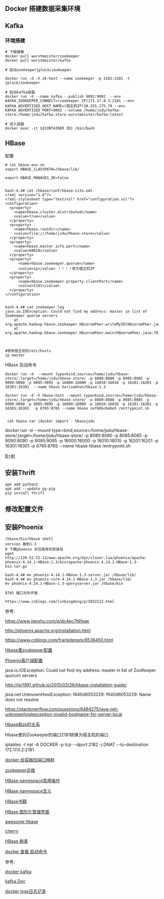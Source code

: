 ## Docker 搭建数据采集环境



## Kafka



### 环境搭建

```
# 下载镜像
docker pull wurstmeister/zookeeper
docker pull wurstmeister/kafka

# 启动zookeeperjplock/zookeeper

docker run -d -h zk-host --name zookeeper -p 2181:2181 -t jplock/zookeeper

# 启动kafka容器
docker run -d --name kafka --publish 9092:9092  --env KAFKA_ZOOKEEPER_CONNECT=(zookeeper_IP)172.17.0.3:2181 --env KAFKA_ADVERTISED_HOST_NAME=(宿主机IP)10.255.175.79 --env KAFKA_ADVERTISED_PORT=9092 --volume /home/jsdu/kafka-store:/home/jsdu/kafka-store wurstmeister/kafka:latest

# 进入容器
docker exec -it ${CONTAINER ID} /bin/bash

```



## HBase



配置

```
# cat hbase-env.sh
export HBASE_CLASSPATH=/hbase/lib/ 

export HBASE_MANAGES_ZK=false


bash-4.4# cat /hbase/conf/hbase-site.xml 
<?xml version="1.0"?>
<?xml-stylesheet type="text/xsl" href="configuration.xsl"?>
<configuration>
  <property>
    <name>hbase.cluster.distributed</name>
    <value>true</value>
  </property>
  <property>
    <name>hbase.rootdir</name>
    <value>file:///home/jsdu/hbase-store</value>
  </property>
  <property>
    <name>hbase.master.info.port</name>
    <value>60010</value>
  </property>
  <property>
      <name>hbase.zookeeper.quorum</name>
      <value>ip</value> ！！！！改为宿主机IP
  </property>
  <property>
      <name>hbase.zookeeper.property.clientPort</name>
      <value>2181</value>
  </property>
</configuration>


bash-4.4# cat zookeeper.log 
java.io.IOException: Could not find my address: master in list of ZooKeeper quorum servers
	at org.apache.hadoop.hbase.zookeeper.HQuorumPeer.writeMyID(HQuorumPeer.java:149)
	at org.apache.hadoop.hbase.zookeeper.HQuorumPeer.main(HQuorumPeer.java:70)



#修改宿主机的/etc/hosts
ip master
```





HBase 启动命令



```
docker run -d  --mount type=bind,source=/home/jsdu/hbase-store/,target=/home/jsdu/hbase-store/ -p 8080:8080 -p 8085:8085 -p 9090:9090 -p 9095:9095 -p 16000:16000 -p 16010:16010 -p 16201:16201 -p 16301:16301  --name hbase harisekhon/hbase:1.3
```



```
docker run -d -h hbase-host --mount type=bind,source=/home/jsdu/hbase-store/,target=/home/jsdu/hbase-store/ -p 8080:8080 -p 8085:8085 -p 9090:9090 -p 9095:9095 -p 16000:16000 -p 16010:16010 -p 16201:16201 -p 16301:16301  -p 8765:8765 --name hbase cef60bc6ebe5 /entrypoint.sh


 cat hbase.tar |docker import - hbasejsdu

```

docker run -d  --mount type=bind,source=/home/jsdu/hbase-store/,target=/home/jsdu/hbase-store/ -p 8080:8080 -p 8085:8085 -p 9090:9090 -p 9095:9095 -p 16000:16000 -p 16010:16010 -p 16201:16201 -p 16301:16301  -p 8765:8765 --name hbase hbase /entrypoint.sh



[B+树](https://www.cnblogs.com/vincently/p/4526560.html)

## 安装Thrift

```
apk add python2
apk add --update py-pip
pip install thrift

```



## 修改配置文件



## 安装Phoenix

```
/hbase/bin/hbase shell
version 看到1.3
# 下载phoenix 对应版本的安装包
wget  http://120.52.51.13/www.apache.org/dyn/closer.lua/phoenix/apache-phoenix-4.14.1-HBase-1.3/bin/apache-phoenix-4.14.1-HBase-1.3-bin.tar.gz

bash-4.4# mv phoenix-4.14.1-HBase-1.3-server.jar /hbase/lib/
bash-4.4# mv phoenix-core-4.14.1-HBase-1.3.jar /hbase/lib/
mv phoenix-4.14.1-HBase-1.3-queryserver.jar /hbase/bin

8765 端口对外开放

https://www.cnblogs.com/linbingdong/p/5832112.html
```







参考:

https://www.jianshu.com/p/dc4ec7f4feae

http://phoenix.apache.org/installation.html

https://www.cnblogs.com/frankdeng/p/9536450.html

[Hbase里zookeeper配置](https://blog.csdn.net/xx1710/article/details/66967804)

[Phoenix客户端配置](https://dxysun.com/2018/09/11/HBaseForPhoenix/)



java.io.IOException: Could not find my address: master in list of ZooKeeper quorum servers

http://lsr1991.github.io/2015/03/26/hbase-installation-guide/

java.net.UnknownHostException: f640d6053229: f640d6053229: Name does not resolve

https://stackoverflow.com/questions/6484275/java-net-unknownhostexception-invalid-hostname-for-server-local



[Hbase和zk的关系](https://www.2bowl.info/hbase%E4%B8%8Ezookeeper%E4%B9%8B%E9%97%B4%E7%9A%84%E5%85%B3%E7%B3%BB/)

Hbase里的Zookeeper的端口2181转换为宿主机的端口



iptables -t nat -A  DOCKER -p tcp --dport 2182 -j DNAT --to-destination 172.17.0.2:2181



[docker 给容器加端口映射](https://stackoverflow.com/questions/19335444/how-do-i-assign-a-port-mapping-to-an-existing-docker-container)

[zookeeper运维](https://www.hollischuang.com/archives/1208)






[HBase namespace常用操作](https://blog.csdn.net/opensure/article/details/46470969)

[HBase namespace含义](https://stackoverflow.com/questions/34129079/namespace-in-hbase)

[HBase书籍](http://hbase.apache.org/book.html#client)

[HBase 图形化管理界面](https://community.hortonworks.com/questions/47798/hbase-graphical-client.html)

[awesome hbase](https://github.com/rayokota/awesome-hbase)

[cherry](http://docs.cherrypy.org/en/latest/tutorials.html)

[HBase 删表](https://www.tutorialspoint.com/hbase/hbase_delete_data.htm)

[docker 查看 启动命令](https://stackoverflow.com/questions/27380641/see-full-command-of-running-stopped-container-in-docker)





参考:

[docker kafka](https://www.cnblogs.com/yxlblogs/p/10115672.html)

[kafka Doc](https://kafka.apache.org/quickstart)


[docker logs日志记录](https://www.ibm.com/developerworks/community/blogs/132cfa78-44b0-4376-85d0-d3096cd30d3f/entry/Docker_%E5%A6%82%E4%BD%95%E6%94%AF%E6%8C%81%E5%A4%9A%E7%A7%8D%E6%97%A5%E5%BF%97%E6%96%B9%E6%A1%88_%E6%AF%8F%E5%A4%A95%E5%88%86%E9%92%9F%E7%8E%A9%E8%BD%AC_Docker_%E5%AE%B9%E5%99%A8%E6%8A%80%E6%9C%AF_88?lang=en)

